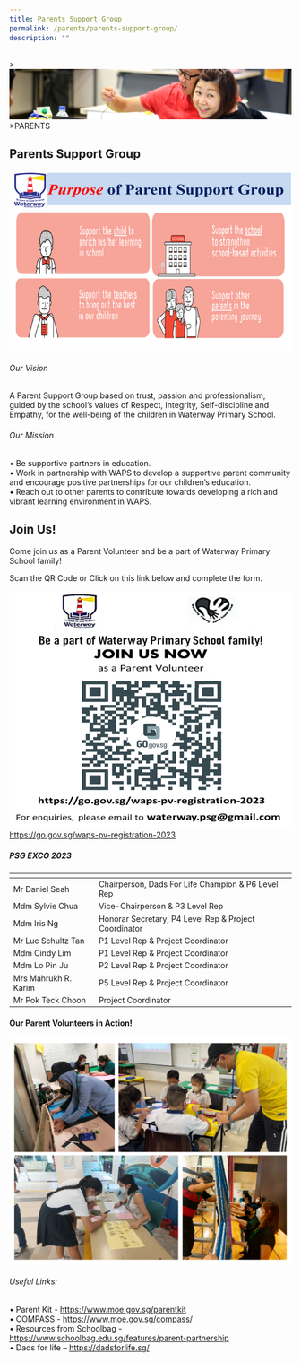 ```yaml
---
title: Parents Support Group
permalink: /parents/parents-support-group/
description: ""
---
```

&gt;![](/images/Parents/parent.jpg)
&gt;PARENTS

## Parents Support Group
![](/images/Parents/psg_purpose.png)
###### Our Vision
A Parent Support Group based on trust, passion and professionalism, guided by the school’s values of Respect, Integrity, Self-discipline and Empathy, for the well-being of the children in Waterway Primary School.

###### Our Mission
•	Be supportive partners in education.<br>
•	Work in partnership with WAPS to develop a supportive parent community and encourage positive partnerships for our children’s education.<br>
•	Reach out to other parents to contribute towards developing a rich and vibrant learning environment in WAPS. 



## Join Us!
Come join us as a Parent Volunteer and be a part of Waterway Primary School family!

Scan the QR Code or Click on this link below and complete the form.

![](/images/Parents/psg_qr.png)
https://go.gov.sg/waps-pv-registration-2023



##### PSG EXCO 2023
<table>
<thead>
  <tr>
    <th></th>
    <th></th>
  </tr>
</thead>
<tbody>
  <tr>
    <td>Mr Daniel Seah</td>
    <td>Chairperson, Dads For Life Champion &amp; P6 Level Rep</td>
  </tr>
  <tr>
    <td>Mdm Sylvie Chua</td>
    <td>Vice-Chairperson &amp; P3 Level Rep</td>
  </tr>
  <tr>
    <td>Mdm Iris Ng</td>
    <td>Honorar Secretary, P4 Level Rep &amp; Project Coordinator</td>
  </tr>
  <tr>
    <td>Mr Luc Schultz Tan</td>
    <td> P1 Level Rep &amp; Project Coordinator</td>
  </tr>
	  <tr>
    <td>Mdm Cindy Lim</td>
    <td> P1 Level Rep &amp; Project Coordinator</td>
  </tr>
  <tr>
    <td>Mdm Lo Pin Ju</td>
    <td> P2 Level Rep &amp; Project Coordinator</td>
  </tr>
	<tr>
    <td>Mrs Mahrukh R. Karim</td>
    <td> P5 Level Rep &amp; Project Coordinator</td>
  </tr>
  
  <tr>
    <td>Mr Pok Teck Choon</td>
    <td>Project Coordinator</td>
  </tr>
</tbody>
</table>

#### Our Parent Volunteers in Action!
![](/images/Parents/psg_action.png)

###### Useful Links:

•	Parent Kit - https://www.moe.gov.sg/parentkit
<br>•	COMPASS - https://www.moe.gov.sg/compass/
<br>•	Resources from Schoolbag - https://www.schoolbag.edu.sg/features/parent-partnership
<br>•	Dads for life – https://dadsforlife.sg/